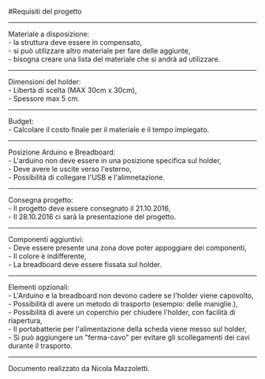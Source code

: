 #Requisiti del progetto
___

Materiale a disposizione: <br>
	- la struttura deve essere in compensato,<br>
	- si può utilizzare altro materiale per fare delle 	aggiunte, <br>
	- bisogna creare una lista del materiale che si andrà ad utilizzare.
___

Dimensioni del holder: <br>
	- Libertà di scelta (MAX 30cm x 30cm), <br>
	- Spessore max 5 cm.
___

Budget: <br>
	- Calcolare il costo finale per il materiale e il tempo impiegato.

___

Posizione Arduino e Breadboard: <br>
	- L'arduino non deve essere in una posizione specifica sul holder, <br>
	- Deve avere le uscite verso l'esterno, <br>
	- Possibilità di collegare l'USB e l'alimnetazione. <br>

___

Consegna progetto: <br>
	- Il progetto deve essere consegnato il 21.10.2016, <br>
	- Il 28.10.2016 ci sarà la presentazione del progetto. <br>

___

Componenti aggiuntivi: <br>
	- Deve essere presente una zona dove poter appoggiare dei componenti, <br>
	- Il colore è indifferente, <br>
	- La breadboard deve essere fissata sul holder. <br>

___

Elementi opzionali: <br>
	- L'Arduino e la breadboard non devono cadere se l'holder viene capovolto, <br>
	- Possibilità di avere un metodo di trasporto (esempio: delle maniglie.), <br>
	- Possibilità di avere un coperchio per chiudere l'holder, con facilità di riapertura,  <br>
	- Il portabatterie per l'alimentazione della scheda viene messo sul holder, <br>
	- Si può aggiungere un "ferma-cavo" per evitare gli scollegamenti dei cavi durante il trasporto.

___

Documento realizzato da Nicola Mazzoletti.
